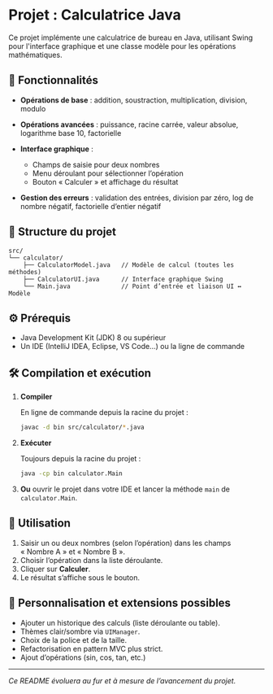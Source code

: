 # Projet : Calculatrice Java

Ce projet implémente une calculatrice de bureau en Java, utilisant Swing pour l'interface graphique et une classe modèle pour les opérations mathématiques.

## 🚀 Fonctionnalités

* **Opérations de base** : addition, soustraction, multiplication, division, modulo
* **Opérations avancées** : puissance, racine carrée, valeur absolue, logarithme base 10, factorielle
* **Interface graphique** :

  * Champs de saisie pour deux nombres
  * Menu déroulant pour sélectionner l’opération
  * Bouton « Calculer » et affichage du résultat
* **Gestion des erreurs** : validation des entrées, division par zéro, log de nombre négatif, factorielle d’entier négatif

## 📂 Structure du projet

```
src/
└── calculator/
    ├── CalculatorModel.java   // Modèle de calcul (toutes les méthodes)
    ├── CalculatorUI.java      // Interface graphique Swing
    └── Main.java              // Point d’entrée et liaison UI ↔ Modèle
```

## ⚙️ Prérequis

* Java Development Kit (JDK) 8 ou supérieur
* Un IDE (IntelliJ IDEA, Eclipse, VS Code...) ou la ligne de commande

## 🛠 Compilation et exécution

1. **Compiler**

   En ligne de commande depuis la racine du projet :

   ```bash
   javac -d bin src/calculator/*.java
   ```

2. **Exécuter**

   Toujours depuis la racine du projet :

   ```bash
   java -cp bin calculator.Main
   ```

3. **Ou** ouvrir le projet dans votre IDE et lancer la méthode `main` de `calculator.Main`.

## 📝 Utilisation

1. Saisir un ou deux nombres (selon l’opération) dans les champs « Nombre A » et « Nombre B ».
2. Choisir l’opération dans la liste déroulante.
3. Cliquer sur **Calculer**.
4. Le résultat s’affiche sous le bouton.

## 🔧 Personnalisation et extensions possibles

* Ajouter un historique des calculs (liste déroulante ou table).
* Thèmes clair/sombre via `UIManager`.
* Choix de la police et de la taille.
* Refactorisation en pattern MVC plus strict.
* Ajout d’opérations (sin, cos, tan, etc.)
---

*Ce README évoluera au fur et à mesure de l’avancement du projet.*
